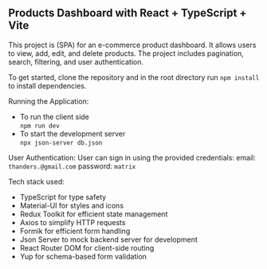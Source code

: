## Products Dashboard with React + TypeScript + Vite

This project is (SPA) for an e-commerce product dashboard. It allows users to view, add, edit, and delete products. The project includes pagination, search, filtering, and user authentication.

To get started, clone the repository and in the root directory run ```npm install``` to install dependencies.

Running the Application:
- To run the client side  
```npm run dev```
- To start the development server  
```npx json-server db.json```

User Authentication:
User can sign in using the provided credentials:
email: `thanders.@gmail.com`
password: `matrix`

Tech stack used:
- TypeScript for type safety
- Material-UI for styles and icons
- Redux Toolkit for efficient state management
- Axios to simplify HTTP requests
- Formik for efficient form handling
- Json Server to mock backend server for development
- React Router DOM for client-side routing
- Yup for schema-based form validation
